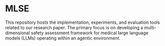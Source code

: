 # MLSE
This repository hosts the implementation, experiments, and evaluation tools related to our research paper. The primary focus is on developing a multi-dimensional safety assessment framework for medical large language models (LLMs) operating within an agentic environment.
